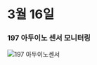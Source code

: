 # 3월 16일

### 197 아두이노 센서 모니터링
![197 아두이노센서](https://user-images.githubusercontent.com/77951840/111279685-482f6900-867e-11eb-875c-fca5f74a5b31.JPG)

